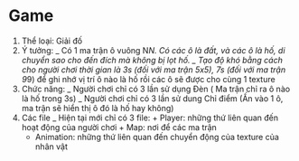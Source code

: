 # Game﻿
1. Thể loại: Giải đố
2. Ý tưởng:
	_ Có 1 ma trận ô vuông N*N. Có các ô là đất, và các ô là hố, di chuyển sao cho đến đích mà không bị lọt hố.
	_ Tạo độ khó bằng cách cho người chơi thời gian là 3s (đối với ma trận 5x5), 7s (đối với ma trận 9*9) để ghi nhớ vị trí ô nào là hố rồi các ô sẽ được cho cùng 1 texture
3. Chức năng:
	_ Người chơi chỉ có 3 lần sử dụng Đèn ( Ma trận chỉ ra ô nào là hố trong 3s)
	_ Người chơi chỉ có 3 lần sử dung Chỉ điểm (Ấn vào 1 ô, ma trận sẽ hiển thị ô đó là hố hay không)
4. Các file
	_ Hiện tại mới chỉ có 3 file:
		+ Player: những thứ liên quan đến hoạt động của người chơi
		+ Map: nơi để các ma trận
	+ Animation: những thứ liên quan đến chuyển động của texture của nhân vật
